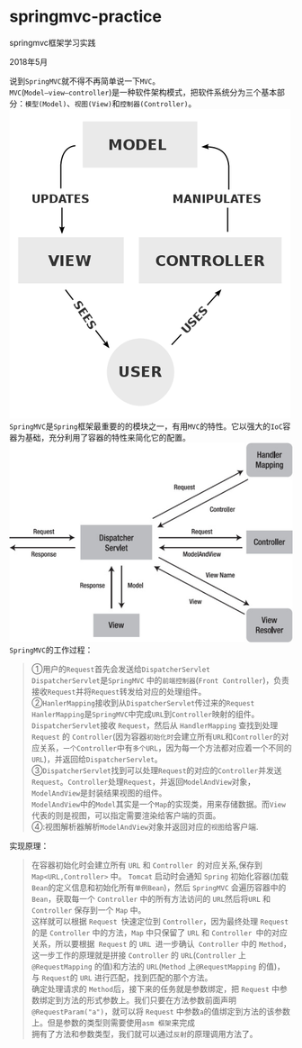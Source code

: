 # springmvc-practice
springmvc框架学习实践  
  
2018年5月  
  
说到`SpringMVC`就不得不再简单说一下`MVC`。  
`MVC`(`Model–view–controller`)是一种软件架构模式，把软件系统分为三个基本部分：`模型(Model)`、`视图(View)`和`控制器(Controller)`。   
![](https://github.com/YufeizhangRay/image/blob/master/%E5%9B%BE%E7%89%87/MVC-Process.jpg)  
`SpringMVC`是`Spring`框架最重要的的模块之一，有用`MVC`的特性。它以强大的`IoC`容器为基础，充分利用了容器的特性来简化它的配置。  
![](https://github.com/YufeizhangRay/image/blob/master/%E5%9B%BE%E7%89%87/springmvc.jpg)  
`SpringMVC`的工作过程：  
>①用户的`Request`首先会发送给`DispatcherServlet`  
`DispatcherServlet`是`SpringMVC` 中的`前端控制器`(`Front Controller`)，负责接收`Request`并将`Request`转发给对应的处理组件。  
②`HanlerMapping`接收到从`DispatcherServlet`传过来的`Request`  
`HanlerMapping`是`SpringMVC`中完成`URL`到`Controller`映射的组件。`DispatcherServlet`接收 `Request`，然后从 `HandlerMapping` 查找到处理 `Request` 的 `Controller`(因为容器`初始化时`会建立所有`URL`和`Controller`的对应关系，`一个Controller`中有`多个URL`，因为每一个方法都对应着一个不同的`URL`)，并返回给`DispatcherServlet`。  
③`DispatcherServlet`找到可以处理`Request`的对应的`Controller`并发送`Request`。`Controller`处理`Request`，并返回`ModelAndView`对象，`ModelAndView`是封装结果视图的组件。    
`ModelAndView`中的`Model`其实是一个`Map`的实现类，用来存储数据。而`View`代表的则是视图，可以指定需要渲染给客户端的页面。  
④:视图解析器解析`ModelAndView`对象并返回对应的`视图`给客户端.

实现原理：  
>在容器初始化时会建立所有 `URL` 和 `Controller `的对应关系,保存到 `Map<URL,Controller>` 中。  `Tomcat` 启动时会通知 `Spring` 初始化容器(加载 `Bean`的定义信息和初始化所有`单例Bean`)，然后 `SpringMVC` 会遍历容器中的 `Bean`，获取每一个 `Controller` 中的所有方法访问的 `URL`然后将`URL` 和 `Controller` 保存到一个 `Map` 中。  
这样就可以根据 `Request `快速定位到 `Controller`，因为最终处理 `Request`的是 `Controller` 中的方法，`Map` 中只保留了 `URL` 和 `Controller `中的对应关系，所以要根据` Request` 的 `URL `进一步确认` Controller` 中的 `Method`，这一步工作的原理就是拼接 `Controller` 的 `URL`(`Controller` 上 `@RequestMapping` 的值)和方法的 `URL`(`Method` 上`@RequestMapping` 的值)，与 `Request`的 `URL` 进行匹配，找到匹配的那个方法。  
确定处理请求的 `Method`后，接下来的任务就是参数绑定，把 `Request` 中参数绑定到方法的形式参数上。我们只要在方法参数前面声明`@RequestParam("a")`，就可以将 `Request` 中参数` a `的值绑定到方法的该参数上。但是参数的类型则需要使用`asm 框架`来完成  
拥有了方法和参数类型，我们就可以通过`反射`的原理调用方法了。
